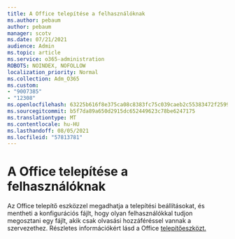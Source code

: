 ```yaml
---
title: A Office telepítése a felhasználóknak
ms.author: pebaum
author: pebaum
manager: scotv
ms.date: 07/21/2021
audience: Admin
ms.topic: article
ms.service: o365-administration
ROBOTS: NOINDEX, NOFOLLOW
localization_priority: Normal
ms.collection: Adm_O365
ms.custom:
- "9007385"
- "12308"
ms.openlocfilehash: 63225b616f8e375ca08c8383fc75c039caeb2c55383472f259963f91f9944c55
ms.sourcegitcommit: b5f7da89a650d2915dc652449623c78be6247175
ms.translationtype: MT
ms.contentlocale: hu-HU
ms.lasthandoff: 08/05/2021
ms.locfileid: "57813781"
---
```

# <a name="deploy-office-to-your-users"></a>A Office telepítése a felhasználóknak

Az Office telepítő eszközzel megadhatja a telepítési beállításokat, és mentheti a konfigurációs fájlt, hogy olyan felhasználókkal tudjon megosztani egy fájlt, akik csak olvasási hozzáféréssel vannak a szervezethez. Részletes információkért lásd a Office [telepítőeszközt.](https://admin.microsoft.com/AdminPortal/Home#/modernonboarding/cdnwizard)